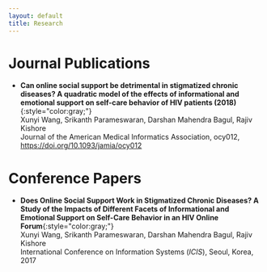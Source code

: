 ```yaml
---
layout: default
title: Research
---
```


# Journal Publications

* __Can online social support be detrimental in stigmatized chronic diseases? A quadratic model of the effects of informational and emotional support on self-care behavior of HIV patients (2018)__{:style="color:gray;"}  
  Xunyi Wang, Srikanth Parameswaran, Darshan Mahendra Bagul, Rajiv Kishore  
  Journal of the American Medical Informatics Association, ocy012, https://doi.org/10.1093/jamia/ocy012


# Conference Papers

* __Does Online Social Support Work in Stigmatized Chronic Diseases? A Study of the Impacts of Different Facets of Informational and Emotional Support on Self-Care Behavior in an HIV Online Forum__{:style="color:gray;"}  
  Xunyi Wang, Srikanth Parameswaran, Darshan Mahendra Bagul, Rajiv Kishore  
  International Conference on Information Systems (_ICIS_), Seoul, Korea, 2017
